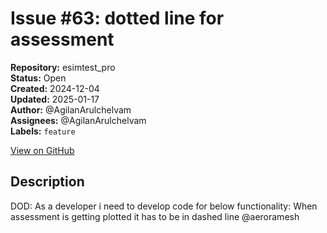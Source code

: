 # Issue #63: dotted line for assessment

**Repository:** esimtest_pro  
**Status:** Open  
**Created:** 2024-12-04  
**Updated:** 2025-01-17  
**Author:** @AgilanArulchelvam  
**Assignees:** @AgilanArulchelvam  
**Labels:** `feature`  

[View on GitHub](https://github.com/Simtestlab/esimtest_pro/issues/63)

## Description

DOD:
As a developer i need to develop code for below functionality: 
When assessment is getting plotted it has to be in dashed line @aeroramesh 